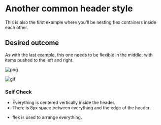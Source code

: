 # Another common header style

<!-- We're starting to sneak in a little more CSS that you haven't seen yet. Don't worry about this for now; we just want things to look a little bit prettier, and this CSS will not interfere with your task. -->

<!-- For this one you will probably need to edit the HTML a little bit. Often with flexbox you need to add containers around things to make them go where you need them to go. In this case, you probably want to separate the items that go on the left and right of the header. -->

This is also the first example where you'll be nesting flex containers inside each other.

## Desired outcome
As with the last example, this one needs to be flexible in the middle, with items pushed to the left and right.

![png](./desired-outcome.png)

![gif](./desired-outcome.gif)

### Self Check
- Everything is centered vertically inside the header.
- There is 8px space between everything and the edge of the header.
<!-- - Items are arranged horizontally as seen in the outcome image. -->
<!-- - There is 16px between each item on both sides of the header. -->
- flex is used to arrange everything.